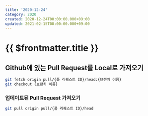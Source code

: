 ```yaml
---
title: '2020-12-24'
category: 2020
created: 2020-12-24T00:00:00.000+09:00
updated: 2021-02-15T00:00:00.000+09:00
---
```


# {{ $frontmatter.title }}

## Github에 있는 Pull Request를 Local로 가져오기

```bash
git fetch origin pull/{풀 리퀘스트 ID}/head:{브랜치 이름}
git checkout {브랜치 이름}
```

### 업데이트된 Pull Request 가져오기

```bash
git pull origin pull/{풀 리퀘스트 ID}/head
```
